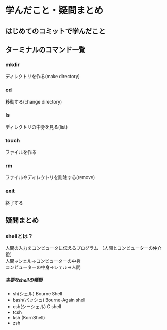 # 学んだこと・疑問まとめ

## はじめてのコミットで学んだこと
## ターミナルのコマンド一覧
### mkdir
ディレクトリを作る(make directory)
### cd
移動する(change directory)
### ls
ディレクトリの中身を見る(list)
### touch
ファイルを作る
### rm
ファイルやディレクトリを削除する(remove)
### exit
終了する

## 疑問まとめ
### shellとは？
人間の入力をコンピュータに伝えるプログラム
（人間とコンピューターの仲介役）  
人間→シェル→コンピューターの中身  
コンピューターの中身→シェル→人間  

##### 主要なshellの種類
- sh(シェル) Bourne Shell
- bash(バッシュ) Bourne-Again shell
- csh(シーシェル) C shell
- tcsh
- ksh (KornShell)
- zsh